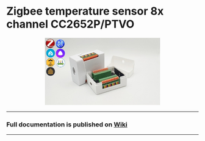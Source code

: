 # Zigbee temperature sensor 8x channel CC2652P/PTVO

<div align="center">
<img width="60%" src="./images/RFS_DS8x_wiki.jpg">
</div>

---

### Full documentation is published on [Wiki](https://github.com/DIYZi/test/wiki)

---

